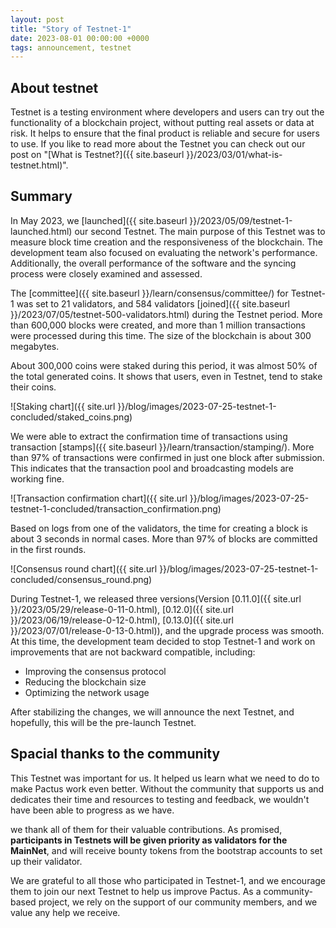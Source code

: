 ```yaml
---
layout: post
title: "Story of Testnet-1"
date: 2023-08-01 00:00:00 +0000
tags: announcement, testnet
---
```


## About testnet

Testnet is a testing environment where developers and users can try out the functionality of a blockchain project,
without putting real assets or data at risk.
It helps to ensure that the final product is reliable and secure for users to use.
If you like to read more about the Testnet you can check out our post on
"[What is Testnet?]({{ site.baseurl }}/2023/03/01/what-is-testnet.html)".

## Summary

In May 2023, we [launched]({{ site.baseurl }}/2023/05/09/testnet-1-launched.html) our second Testnet.
The main purpose of this Testnet was to measure block time creation and the responsiveness of the blockchain.
The development team also focused on evaluating the network's performance.
Additionally, the overall performance of the software and the syncing process were closely examined and assessed.

The [committee]({{ site.baseurl }}/learn/consensus/committee/) for Testnet-1 was set to 21 validators,
and 584 validators [joined]({{ site.baseurl }}/2023/07/05/testnet-500-validators.html) during the Testnet period.
More than 600,000 blocks were created, and more than 1 million transactions were processed during this time.
The size of the blockchain is about 300 megabytes.

About 300,000 coins were staked during this period, it was almost 50% of the total generated coins.
It shows that users, even in Testnet, tend to stake their coins.

![Staking chart]({{ site.url }}/blog/images/2023-07-25-testnet-1-concluded/staked_coins.png)

We were able to extract the confirmation time of transactions using transaction
[stamps]({{ site.baseurl }}/learn/transaction/stamping/).
More than 97% of transactions were confirmed in just one block after submission.
This indicates that the transaction pool and broadcasting models are working fine.

![Transaction confirmation chart]({{ site.url }}/blog/images/2023-07-25-testnet-1-concluded/transaction_confirmation.png)

Based on logs from one of the validators, the time for creating a block is about 3 seconds in normal cases.
More than 97% of blocks are committed in the first rounds.

![Consensus round chart]({{ site.url }}/blog/images/2023-07-25-testnet-1-concluded/consensus_round.png)

During Testnet-1, we released three versions(Version
[0.11.0]({{ site.url }}/2023/05/29/release-0-11-0.html),
[0.12.0]({{ site.url }}/2023/06/19/release-0-12-0.html),
[0.13.0]({{ site.url }}/2023/07/01/release-0-13-0.html)), and the upgrade process was smooth.
At this time, the development team decided to stop Testnet-1 and work on improvements that are not backward compatible,
including:

- Improving the consensus protocol
- Reducing the blockchain size
- Optimizing the network usage

After stabilizing the changes, we will announce the next Testnet, and hopefully, this will be the pre-launch Testnet.

## Spacial thanks to the community

This Testnet was important for us.
It helped us learn what we need to do to make Pactus work even better.
Without the community that supports us and dedicates their time and resources to testing and feedback,
we wouldn't have been able to progress as we have.

we thank all of them for their valuable contributions.
As promised, **participants in Testnets will be given priority as validators for the MainNet**, and
will receive bounty tokens from the bootstrap accounts to set up their validator.

We are grateful to all those who participated in Testnet-1, and
we encourage them to join our next Testnet to help us improve Pactus.
As a community-based project, we rely on the support of our community members, and we value any help we receive.
